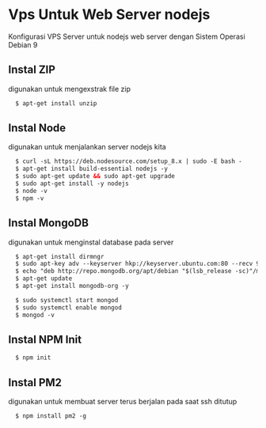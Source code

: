 # Vps Untuk Web Server nodejs
Konfigurasi VPS Server untuk nodejs web server dengan Sistem Operasi Debian 9

## Instal ZIP
digunakan untuk mengexstrak file zip
``` html
  $ apt-get install unzip
```

## Instal Node
digunakan untuk menjalankan server nodejs kita
``` html
  $ curl -sL https://deb.nodesource.com/setup_8.x | sudo -E bash -
  $ apt-get install build-essential nodejs -y
  $ sudo apt-get update && sudo apt-get upgrade
  $ sudo apt-get install -y nodejs
  $ node -v
  $ npm -v
```

## Instal MongoDB
digunakan untuk menginstal database pada server
``` html
  $ apt-get install dirmngr
  $ sudo apt-key adv --keyserver hkp://keyserver.ubuntu.com:80 --recv 9DA31620334BD75D9DCB49F368818C72E52529D4
  $ echo "deb http://repo.mongodb.org/apt/debian "$(lsb_release -sc)"/mongodb-org/4.0 main" | sudo tee /etc/apt/sources.list.d/mongodb.list
  $ apt-get update
  $ apt-get install mongodb-org -y

  $ sudo systemctl start mongod
  $ sudo systemctl enable mongod
  $ mongod -v
```

## Instal NPM Init
``` html
  $ npm init
```

## Instal PM2
digunakan untuk membuat server terus berjalan pada saat ssh ditutup
``` html
  $ npm install pm2 -g
```




